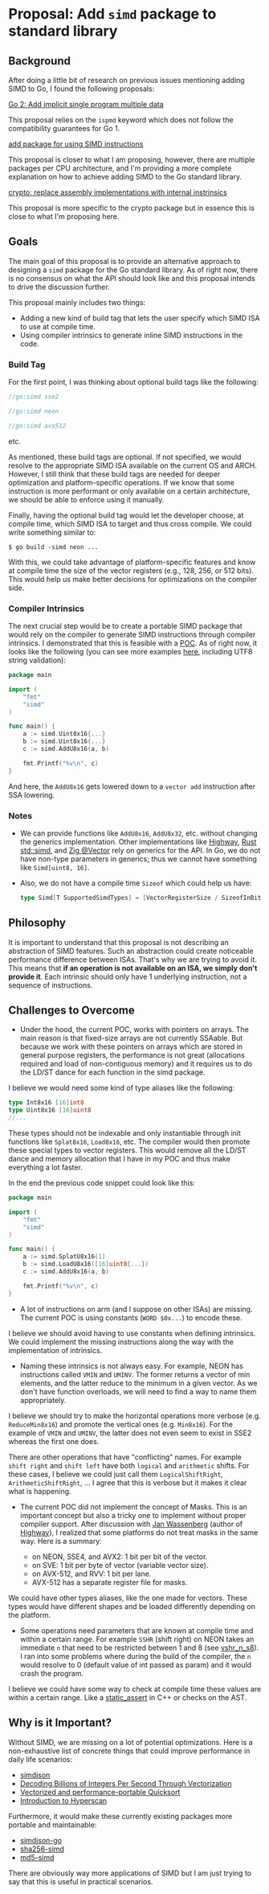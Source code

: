 # Proposal: Add `simd` package to standard library

## Background

After doing a little bit of research on previous issues mentioning adding SIMD to Go, I found the following proposals:

[Go 2: Add implicit single program multiple data](https://github.com/golang/go/issues/58610)

This proposal relies on the `ispmd` keyword which does not follow the compatibility guarantees for Go 1.

[add package for using SIMD instructions](https://github.com/golang/go/issues/53171)

This proposal is closer to what I am proposing, however, there are multiple packages per CPU architecture, and I'm providing a more complete explanation on how to achieve adding SIMD to the Go standard library.

[crypto: replace assembly implementations with internal instrinsics](https://github.com/golang/go/issues/64634)

This proposal is more specific to the crypto package but in essence this is close to what I'm proposing here.

## Goals

The main goal of this proposal is to provide an alternative approach to designing a `simd` package for the Go standard library. As of right now, there is no consensus on what the API should look like and this proposal intends to drive the discussion further.

This proposal mainly includes two things:

- Adding a new kind of build tag that lets the user specify which SIMD ISA to use at compile time.
- Using compiler intrinsics to generate inline SIMD instructions in the code.

### Build Tag

For the first point, I was thinking about optional build tags like the following:

```go
//go:simd sse2
```
```go
//go:simd neon
```
```go
//go:simd avx512
```

etc.

As mentioned, these build tags are optional. If not specified, we would resolve to the appropriate SIMD ISA available on the current OS and ARCH. However, I still think that these build tags are needed for deeper optimization and platform-specific operations. If we know that some instruction is more performant or only available on a certain architecture, we should be able to enforce using it manually.

Finally, having the optional build tag would let the developer choose, at compile time, which SIMD ISA to target and thus cross compile. We could write something similar to:

    $ go build -simd neon ...

With this, we could take advantage of platform-specific features and know at compile time the size of the vector registers (e.g., 128, 256, or 512 bits). This would help us make better decisions for optimizations on the compiler side.

### Compiler Intrinsics

The next crucial step would be to create a portable SIMD package that would rely on the compiler to generate SIMD instructions through compiler intrinsics. I demonstrated that this is feasible with a [POC](https://github.com/Clement-Jean/simd-go-POC). As of right now, it looks like the following (you can see more examples [here](https://github.com/Clement-Jean/simd-go-POC/blob/main/examples), including UTF8 string validation):

```go
package main

import (
    "fmt"
    "simd"
)

func main() {
    a := simd.Uint8x16{...}
    b := simd.Uint8x16{...}
    c := simd.AddU8x16(a, b)

    fmt.Printf("%v\n", c)
}
```

And here, the `AddU8x16` gets lowered down to a `vector add` instruction after SSA lowering.

### Notes

- We can provide functions like `AddU8x16`, `AddU8x32`, etc. without changing the generics implementation. Other implementations like [Highway](https://github.com/google/highway/blob/87ab8b81c9b11d8e28c9ebbd593bef7c39f7a61d/hwy/ops/arm_neon-inl.h#L801), [Rust std::simd](https://doc.rust-lang.org/std/simd/prelude/struct.Simd.html), and [Zig @Vector](https://ziglang.org/documentation/master/#Vectors) rely on generics for the API. In Go, we do not have non-type parameters in generics; thus we cannot have something like `Simd[uint8, 16]`.

- Also, we do not have a compile time `Sizeof` which could help us have:
    ```go
    type Simd[T SupportedSimdTypes] = [VectorRegisterSize / SizeofInBits(T)]T
    ```

## Philosophy

It is important to understand that this proposal is not describing an abstraction of SIMD features. Such an abstraction could create noticeable performance difference between ISAs. That's why we are trying to avoid it. This means that **if an operation is not available on an ISA, we simply don't provide it**. Each intrinsic should only have 1 underlying instruction, not a sequence of instructions.

## Challenges to Overcome

- Under the hood, the current POC, works with pointers on arrays. The main reason is that fixed-size arrays are not currently SSAable. But because we work with these pointers on arrays which are stored in general purpose registers, the performance is not great (allocations required and load of non-contiguous memory) and it requires us to do the LD/ST dance for each function in the simd package.

I believe we would need some kind of type aliases like the following:

```go
type Int8x16 [16]int8
type Uint8x16 [16]uint8
//...
```

These types should not be indexable and only instantiable through init functions like `Splat8x16`, `Load8x16`, etc. The compiler would then promote these special types to vector registers. This would remove all the LD/ST dance and memory allocation that I have in my POC and thus make everything a lot faster.

In the end the previous code snippet could look like this:

```go
package main

import (
    "fmt"
    "simd"
)

func main() {
    a := simd.SplatU8x16(1)
    b := simd.LoadU8x16([16]uint8{...})
    c := simd.AddU8x16(a, b)

    fmt.Printf("%v\n", c)
}
```

- A lot of instructions on arm (and I suppose on other ISAs) are missing. The current POC is using constants (`WORD $0x...`) to encode these.

I believe we should avoid having to use constants when defining intrinsics. We could implement the missing instructions along the way with the implementation of intrinsics.

- Naming these intrinsics is not always easy. For example, NEON has instructions called `VMIN` and `UMINV`. The former returns a vector of min elements, and the latter reduce to the minimum in a given vector. As we don't have function overloads, we will need to find a way to name them appropriately.

I believe we should try to make the horizontal operations more verbose (e.g. `ReduceMin8x16`) and promote the vertical ones (e.g. `Min8x16`). For the example of `VMIN` and `UMINV`, the latter does not even seem to exist in SSE2 whereas the first one does.

There are other operations that have "conflicting" names. For example `shift right` and `shift left` have both `logical` and `arithmetic` shifts. For these cases, I believe we could just call them `LogicalShiftRight`, `ArithmeticShiftRight`, ... I agree that this is verbose but it makes it clear what is happening.

- The current POC did not implement the concept of Masks. This is an important concept but also a tricky one to implement without proper compiler support. After discussion with [Jan Wassenberg](https://github.com/jan-wassenberg) (author of [Highway](https://github.com/google/highway)), I realized that some platforms do not treat masks in the same way. Here is a summary:

   - on NEON, SSE4, and AVX2: 1 bit per bit of the vector.
   - on SVE: 1 bit per byte of vector (variable vector size).
   - on AVX-512, and RVV: 1 bit per lane.
   - AVX-512 has a separate register file for masks.

We could have other types aliases, like the one made for vectors. These types would have different shapes and be loaded differently depending on the platform.

- Some operations need parameters that are known at compile time and within a certain range. For example `SSHR` (shift right) on NEON takes an immediate `n` that need to be restricted between 1 and 8 (see [vshr_n_s8](https://developer.arm.com/architectures/instruction-sets/intrinsics/vshr_n_s8)). I ran into some problems where during the build of the compiler, the `n` would resolve to 0 (default value of int passed as param) and it would crash the program.

I believe we could have some way to check at compile time these values are within a certain range. Like a [static_assert](https://en.cppreference.com/w/cpp/language/static_assert) in C++ or checks on the AST.

## Why is it Important?

Without SIMD, we are missing on a lot of potential optimizations. Here is a non-exhaustive list of concrete things that could improve performance in daily life scenarios:

- [simdjson](https://github.com/simdjson/simdjson)
- [Decoding Billions of Integers Per Second Through Vectorization](https://people.csail.mit.edu/jshun/6886-s19/lectures/lecture19-1.pdf)
- [Vectorized and performance-portable Quicksort](https://opensource.googleblog.com/2022/06/Vectorized%20and%20performance%20portable%20Quicksort.html)
- [Introduction to Hyperscan](https://www.intel.com/content/www/us/en/developer/articles/technical/introduction-to-hyperscan.html)

Furthermore, it would make these currently existing packages more portable and maintainable:

- [simdjson-go](https://github.com/minio/simdjson-go)
- [sha256-simd](https://github.com/minio/sha256-simd)
- [md5-simd](https://github.com/minio/md5-simd)

There are obviously way more applications of SIMD but I am just trying to say that this is useful in practical scenarios.
